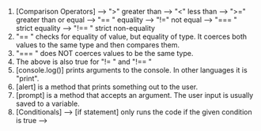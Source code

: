 1. [Comparison Operators]
	--> ">" greater than
	--> "<" less than
	--> ">=" greater than or equal
	--> "== " equality
	--> "!=" not equal
	--> "=== " strict equality
	--> "!== " strict non-equality
2. "== " checks for equality of value, but equality of type. It coerces both values to the same type and then compares them. 
3.  "=== " does NOT coerces values to be the same type. 
4.  The above is also true for "!= " and "!== " 
5.  [console.log()] prints arguments to the console. In other languages it is "print".
6.  [alert] is a method that prints something out to the user. 
7.  [prompt] is a method that accepts an argument. The user input is usually saved to a variable. 
8.  [Conditionals]
	--> [if statement] only runs the code if the given condition is true
	-->